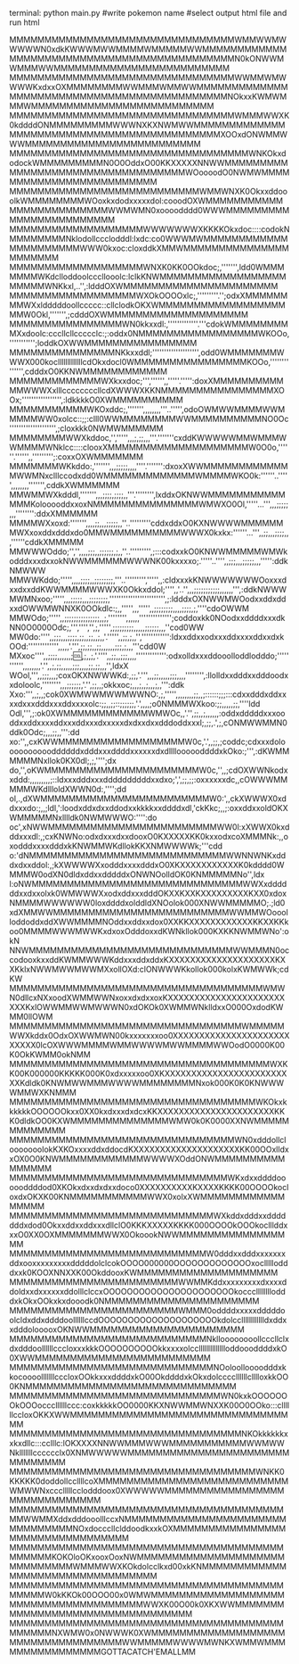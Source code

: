 terminal: python main.py
#write pokemon name
#select output html file and run html


MMMMMMMMMMMMMMMMMMMMMMMMMMMMMMMMWMMWWMWWWWWN0xdkKWWWMWWMMMMWMMMMMWWMMMMMMMMMMMMMMMMMMMMMMMMMMMMMMMMMMMMMMMMMMMMN0kONWWMWMMMWWMMMMMMMMMMMMMMMMMMMMMMMMM
MMMMMMMMMMMMMMMMMMMMMMMMMMMMMMMMWWMMWMWWWWKxdxxOXMMMMMMMMWWMMMWMMWWMMMMMMMMMMMMMMMMMMMMMMMMMMMMMMMMMMMMMMMMMMMMNOkxxKWMWMMMWMMMMMMMMMMMMMMMMMMMMMMMMMM
MMMMMMMMMMMMMMMMMMMMMMMMMMMMMMMMWMMMWWXK0kddddONMMMMMMMMMWWWNXKXNWMWWMMMMMMMMMMMMMMMMMMMMMMMMMMMMMMMMMMMMMMMMMMMXOOxdONWMMWWWMMMMMMMMMMMMMMMMMMMMMMMMM
MMMMMMMMMMMMMMMMMMMMMMMMMMMMMMMMMMWNKOkxdodockWMMMMMMMMMN0O0OddxO00KKXXXXXNNWWMMMMMMMMMMMMMMMMMMMMMMMMMMMMMMMMMMWOoooodO0NWMWMMMMMMMMMMMMMMMMMMMMMMMMM
MMMMMMMMMMMMMMMMMMMMMMMMMMMWMMWNXK0OkxxddooolkWMMMMMMMMWOoxkxdodxxxxxdol:cooodOXWMMMMMMMMMMMMMMMMMMMMMMMMMWWMWMN0xoooodddd0WWWMMMMMMMMMMMMMMMMMMMMMMMM
MMMMMMMMMMMMMMMMMMMWWWWWWWXKKKKOkxdoc::::codokNMMMMMMMMNklodollccclodddl:lxdc:co0WWWMWMMMMMMMMMMMMMMMMMMMMMMWWW0kxoc:cloxddkXMMWMMMMMMMMMMMMMMMMMMMMMM
MMMMMMMMMMMMMMMMMMMWNXK0KK0OOkdoc;,''''''',ldd0WMMMMMMMWKdclloddoolcccllooolc:lclkKNWMMMMMMMMMMMMMMMMMMMMMMMWNKkxl,..'',:ldddOXWMMMMMMMMMMMMMMMMMMMMMM
MMMMMMMMMMMMMMMMMMWXOkOOOOxlc;,'''''''''.'';odxXMMMMMMMMWXxldddddoollccccc::cllclodkOKXWMMMMMMMMMMMMMMMMMMMMW0Okl,''''''',;cdddOXWMMMMMMMMMMMMMMMMMMMM
MMMMMMMMMMMMMMMMWN0kkxxdl:,'''''''''''''.'''cdokWMMMMMMMMMXxdoolc:cccllcllccccclc:;:oddx0NMMMMMMMMMMMMMMMMMWKOOo,''''''''''';loddkOXWWMMMMMMMMMMMMMMMM
MMMMMMMMMMMMMMMNKkxxddl;'''''''''''''''''''',odd0WMMMMMMMWWWX000koclllllllllllllcdOkxdocl0WMMMMMMMMMMMMMMMMKOOo,'''''''''''''',cdddxO0KKNWMMMMMMMMMMMM
MMMMMMMMMMMMMWXkxxdoc;''','''''',,'''''.''''':doxXMMMMMMMMMMMMWWWXxlllccccccccllcdXWWWXKKNMMMMMMMMMMMMMMMMXOOx;''''''''''''''''',:ldkkkkO0XWMMMMMMMMMM
MMMMMMMMMMMWKOxddc;,''''''',,,,,,,,'''..''''',odoOWMWWMMMMWWMMMMMWW0xolcc::;;:clll0WWMMMMMMMMWWMMMMMMMMMMNO0Oc'''''''''''''''''''',;cloxkkk0NWMWMMMMMM
MMMMMMMMWWXkddoc,'',''''',,,;,;;,,,'''.'''''''cxddKWWWWWMMWMMMWWMMMMWNklcc::::clooxXMMMMMMMMMMMMMMMMMMMMW0O0o,''''''.'''''',,''''''''';:coxxOXWMMMMMMM
MMMMMMMWKkddo:,''''''',,,;;;;;,,,,''''.''''''':dxoxXWWMMMMMMMMMMMMMWWMNxclllccodxdd0WMMMMMMMMMMMMMWMMMMWKO0k:''''''..''''',,,,,,,,''''''',cddkXWMMMMMM
MMWMMWXkdddl,''''''',,,;;;;,;;;;,,'''.'''''''',lxddxOKNWWMMMMMMMMMMMMMMKolooooddxxoxNMMMMMMMMMMMMMMMWMWXO0Ol,'''''...''',,,;;;;;,,,'''''''':ddxXMMMMMM
MMMMWXxoxd:''''''',,,,;;,,,;;;;;,,''..'''''''''cddxddxO0KXNWWWWMMMMMMMWXxoxddxdddxdo0MMWMMMMMMMMMMWWWX0kxkx:''''''...''',,;;,,,;;;;,,,''''''cddkXMMMMM
MMWWWOddo;'','',,,,;;;,,;;;;;;,;,,''..''''''''',;:::codxxkO0KNWWMMMMMWMWkodddxxxdxxokNWWMMMMMMWWWNK00kxxxxo;.'''''..'''',,;;;,,,;;;;;,,,''''':ddkNMWWW
MMWWKddo;''''',,,,;;;;,,;;;;;;;;,'''..''''''''',''''',,:cldxxxkKNWWWWWWWOoxxxdxxdxxddKWWMMMMWWWXK0Okkxddol;'''',,'..'',,,;;;;;;;;;;;,,,,,,''',:ddkNWWW
MWMNxoo;''''',,,;;;;;,,,;;;;;;;;,'''''''''''''''''''''''',;:ldddxOXNWWMWOodxxddxddxxdOWWMWNNXK0OOkdlc:;,,''''',,,''''',,;;;;;;;;,,,,;;;;,;,''''cdoOWWM
MMWOdo;''''',,;;;;;;;;;;;;;;;,,;,'''''''',,,,,,'''''''''''''';coddoxkk0NOodxxddddxxxdkNN0O0000Odc;,''','''','',;,''''',;;;;;;;;;,,,,,;;;;;;,,,''cod0WW
MW0do:'''',,;;;,,,;;;;,;;,,;;,,;,,'.''''',,;;,;,,'','''''''''''':ldxxddxxodxxxddxxxxddxxdxkOOd:''''''''''''',,,,,'.''',;;,;;,,;;,,,,,,;;;,;,,,'''cdd0W
MXxoc'''',,;;;;,,,,,,;:cool:,;,,;,'.'''',,;;,,;;;,,,,''''''''''''':odxolldxxxddooolloddlodddo;''''''''''',,,,,,,,'.'',,;,;;,,,,,;;;,,,,;;,;;,,,'',ldxX
WOol,''',,;;;,,,;coxOKXNWWWKd:,;;,'.''',,,;;,,,,,;;;,,,,'''''''',:llolldxxdddxxdddoodxxdoloolc,'''''''',,,;;;;;;,'.'',;;,,;okkxoc;,,,;,,;,,,;,,''':ddk
Xxo:''',,;,,;cok0XWMWWMWWMWWNO:,;,''''',,,,,,,,;;,,;::::::;;;:::cdxxdddxddxxxxdxxxdddxxxddxxxxolc:;;,,;;::;;;;;;,'.',,,,;o0NMMMWXkoo:;;,,,,,;;,''''ldd
Odl,''',;:ok0XWMMMMMMMMMMMMWMWOc,,'.'',;;,,;,,,,,,:oddxdddddxxxooddxxddxxxxddxxxddxxxdxxxxxdxdxxdxxdddoddxxxl;,;;,.',;,cONMWWMMN0ddk0Odc;,,,;;,,''':dd
xo:'',,cxKWWMMMMMMMMMMMMMMMMMMW0c,'.',,;;,;coddc;cdxxxdolooooooooooddddddxdddxxxddddxxxxxxdxdlllloooooddddxkOko:;''',:dKWMMMMMMNxllok0KX0dl;,;,'''';dx
do,'',oKWMMMMMMMMMMMMMMMMMMMMMMW0c,'',,;cdOXWWNkodxxddd:,,,,,,,,,;::ldxxxdddxxxddddddddddxxdxo;',',;;,;;:oxxxxxxdc,,cOWWWMMMMMWKdllloldXWWN0d:,'''';dd
ol,.,dXWMMMMMMMMMMMMMMMMMMMMMMMMW0:',,ckXWWWX0xddxxxdo:;,,;ldl,':loodxddxdxxddodxxkkkkxxddddxdl,'ckKkc;,,;:oxxddxxoldOKXWMMMMMNxlllldk0NWMWWWO:'''':do
oc',xNWWMMMMMMMMMMMMMMMMMMMMMMMMWW0l:xXWWX0kxdddxxxdl:,;cxKNWNo:odxdxxxdxxdooxO0KXXXXXKK0kxxodxcoXMMMNk:,,oxodddxxxxdddxkKNWMMWKdllokKKXNMWWWWk;'''cdd
o:'dNMMMMMMMMMMMMMMMMMMMMMMMMMMMMWWNNWNKxdddxdxxddol:,;kXWWWWXxodddxxxxdddxO0XKXXXXXXXXXXXK0kdddd0WMMMW0odXN0dldxddxxdddddxONWNOolldOK0KNMMMMMNo'',ldx
l:oNWMMMMMMMMMMMMMMMMMMMMMMMMMMMMMMWWXxddddddxxdxxolxk0WMWWWXxodxddxxxdddOKXXKXXKXXXXXXXXXKXX0xdoxNMMMMWWWWWW0loxddddxolddldXNOolok000XNWWMMMMMO;.;ld0
xdXMMWWMMMMMMMMMMMMMMMMMMMMMMMMMWWMMWOooolloddoddxddXWWMMMMNOddxxddxxdox0XXKKXXXXXXXXXXXXKKXXKKkoo0MMMMWWWMWWKxdxoxOdddoxxdKWNkllok000KXKKNWMMWNo':okN
NNWMMMMMMMMMMMMMMMMMMMMMMMMMMMMMWWMMMN0occodooxkxxddKWMMWWWKddxxxddxddxKXXXXXXXXXXXXXXXXXXXXKXXKklxNWWMWWMWWMXxollOXd:clONWWWKkollok000kolxKWMWWk;cdKW
MMMMMMMMMMMMMMMMMMMMMMMMMMMMMMMMMMMMWMWN0dllcxNXxoodXWMMWWNxoxxdxdxxoxKXXXXXXXXXXXXXXXXXXXXXXXXXKxlOWWMMWWMWWWN0xdOKOk0XWMMWNklldxxO000OxdodKWMM0llOWM
MMMMMMMMMMMMMMMMMMMMMMMMMMMMMMMMMWMMMMMWWXkddx0OdxOXWWMWN00kxxxxxxxoo0XXXXXXXXXXXXXXXXXXXXXXXXXXX0lcOXWWWMMMMWMMWWWWMWWMMMMWWOodO0000K00K0OkKWMM0okNMM
MMMMMMMMMMMMMMMMMMMMMMMMMMMMMMMMMMMMMWXKK00K000000KKKKK000K0xdxxxxxoo0XKXXXXXXXXXXXXXXXXXXXXXXXXXKdldk0KNWMWWMMMWWWWMMMMMMMMNxok000K0K0KNWWWWMMWXKNMMM
MMMMMMMMMMMMMMMMMMMMMMMMMMMMMMMMMMMWKOkxkkkkkkOOOOOOkxx0XX0kxdxxxdxdcxKKXXXXXXXXXXXXXXXXXXXXXXKKK0dldkOO0KXWMMMMMMMMMMMMMMWMW0k0K0000XXNWMMMMMMMMMMMMM
MMMMMMMMMMMMMMMMMMMMMMMMMMMMMMMMWN0xdddollclooooooolokKXKOxxxxddxddocdKXXXXXXXXXXXXXXXXXXXXKK00OOxlldxxOX0O0KNWMMMMMMMMMMMMWWWWXOddONWMMMMMMMMMMMMMMMM
MMMMMMMMMMMMMMMMMMMMMMMMMMMMMMMWKxdxxddddoooooddddod0XKOkxdxxdxdxxdoco0XXXXXXXXXXKXXXXKKKK00OOOOkocloxdxOKXK00KNMMMMMMMMMMMWWX0xolxXWMMMMMMMMMMMMMMMMM
MMMMMMMMMMMMMMMMMMMMMMMMMMMMMWXkddxdddxxdddddddxdod0OkxxddxxddxxxdllclO0KKKXXXXXKKKK000OOOOkOOOkoclllddxxxO0XX0OXMMMMMMMWWX0OkoookNWWMMMMMMMMMMMMMMMMM
MMMMMMMMMMMMMMMMMMMMMMMMMMMMW0dddxxdddxxxxxxxddxooxxxxxxxxxdddddolclcokOOOO000000OOOOOOOOOOOOOxoclllllodddxxk0KOOXNNXXK00OkddooxKWMMMMMMMMMMMMMMMMMMMM
MMMMMMMMMMMMMMMMMMMMMMMMWWMMKddxxxxxxxxxdxxxxddoldxxdxxxxxxddolllclccxOOOOOOOOOOOOOOOOOOOOOOkocccllllllllodddxkOkxOOkxkxdooodk0NMMMMMMMMMMMMMMMMMMMMMM
MMMMMMMMMMMMMMMMMMMMMMMMWMMM0oddddxxxxxdddddoolcldxddxddddoollllllccdOOOOOOOOOOOOOOOOOOOOkdolcclllllllllllldxddxxdddolooooxOKNWWMMMMMMMMMMMMMMMMMMMMMM
MMMMMMMMMMMMMMMMMMMMMMMMMMMMNklloooooooollcccllclxdxdddoollllllcccloxxxkkkOOOOOOOOOOkkxxxxolcclllllllllllllloddoooddddxkO0XWWMMMMMMMMMMMMMMMMMMMMMMMMM
MMMMMMMMMMMMMMMMMMMMMMMMMMMMMNOoloolloooodddxkkocoooolllllllcccloxOOkkxxxddddxkO00OkddddxkOkxdolccccllllllclllloxkkOO0KNMMMMMMMMMMMMMMMMMMMMMMMMMMMMMM
MMMMMMMMMMMMMMMMMMMMMMMMMMMMMMWN0kxkOOOOOOOkOOOocccllllllccc:coxkkkkkOO0000KKXNWWMMWNXXK00O0OOko:::cllllllccloxOKKXWWMMMMMMMMMMMMMMMMMMMMMMMMMMMMMMMMM
MMMMMMMMMMMMMMMMMMMMMMMMMMMMMMMMMNKOkkkkkkxxkxdllc:::cclllc:lOKXXXXNNWWMMMWWWMMMMMMMMMMMWWMWWNklllllllcccccclx0XNMWWWWWMMMMMMMMMMMMMMMMMMMMMMMMMMMMMMM
MMMMMMMMMMMMMMMMMMMMMMMMMMMMMMMMMMMWNKK0KKKKK0doddollccllllcoXMMMMMMMMMMMMMMMMMMMMMMMMMMMWMWWNxccclllllcclodddoox0XWWWWWMMMMMMMMMMMMMMMMMMMMMMMMMMMMMM
MMMMMMMMMMMMMMMMMMMMMMMMMMMMMMMMMMMMMMMMMWWMMXddxdddooolllccxNMMMMMMMMMMMMMMMMMMMMMMMMMMMMMMMMNOxdocccllclddoodkxxkOXMMMMMMMMMMMMMMMMMMMMMMMMMMMMMMMMM
MMMMMMMMMMMMMMMMMMMMMMMMMMMMMMMMMMMMMMMMMMMMMKOKOloOKxooxOoxNWMMMMMMMMMMMMMMMMMMMMMMMMMMMMMMWMMMWWXKOkdolcclkxd00xkKNMMMMMMMMMMMMMMMMMMMMMMMMMMMMMMMMM
MMMMMMMMMMMMMMMMMMMMMMMMMMMMMMMMMMMMMMMMMMMMW0kKKOk00OOO00x0WMWMMMMMMMMMMMMMMMMMMMMMMMMMMMMMMMMMMMMMMWWXK00O00k0XKXWWMMMMMMMMMMMMMMMMMMMMMMMMMMMMMMMMM
MMMMMMMMMMMMMMMMMMMMMMMMMMMMMMMMMMMMMMMMMMMMMNXWMW0x0NWWWK0XWMMMMMMMMMMMMMMMMMMMMMMMMMMMMMMMMMMMWWMMMMMWWWWMWNKXWMMWMMMMMMMMMMMMMMMMGOTTACATCH'EMALLMM
